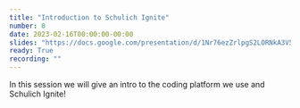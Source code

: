 ```yaml
---
title: "Introduction to Schulich Ignite"
number: 0
date: 2023-02-16T00:00:00-00:00
slides: "https://docs.google.com/presentation/d/1Nr76ezZrlpgS2LORNkA3V5H8pb_xpqrU1NYV8n1ImHY/edit?usp=sharing"
ready: True
recording: ""
---
```


In this session we will give an intro to the coding platform we use and Schulich Ignite!